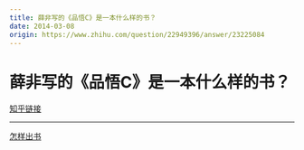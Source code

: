```yaml
---
title: 薛非写的《品悟C》是一本什么样的书？
date: 2014-03-08
origin: https://www.zhihu.com/question/22949396/answer/23225084
---
```

# 薛非写的《品悟C》是一本什么样的书？

[知乎链接](https://www.zhihu.com/question/22949396/answer/23225084)

---------

<span class="RichText ztext CopyrightRichText-richText" itemprop="text"><a href="https://link.zhihu.com/?target=http%3A//www.douban.com/note/334836808/" class=" wrap external" target="_blank" rel="nofollow noreferrer" data-za-detail-view-id="1043">怎样出书</a></span>